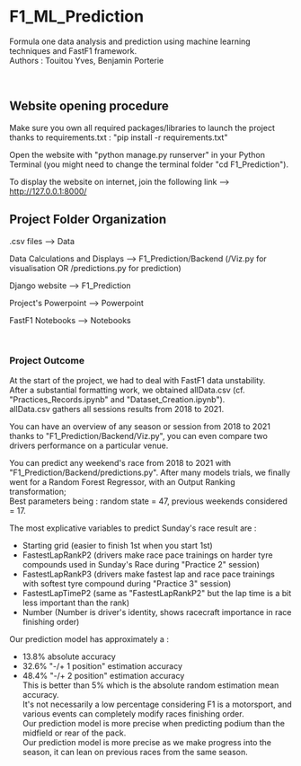 # F1_ML_Prediction
Formula one data analysis and prediction using machine learning techniques and FastF1 framework.  
Authors : Touitou Yves, Benjamin Porterie

<br/>

## Website opening procedure
Make sure you own all required packages/libraries to launch the project thanks to requirements.txt : "pip install -r requirements.txt"

Open the website with "python manage.py runserver" in your Python Terminal (you might need to change the terminal folder "cd F1_Prediction").

To display the website on internet, join the following link --> http://127.0.0.1:8000/

## Project Folder Organization
.csv files --> Data

Data Calculations and Displays --> F1_Prediction/Backend (/Viz.py for visualisation OR /predictions.py for prediction)

Django website --> F1_Prediction

Project's Powerpoint --> Powerpoint

FastF1 Notebooks --> Notebooks  

<br/>

### Project Outcome

At the start of the project, we had to deal with FastF1 data unstability.  
After a substantial formatting work, we obtained allData.csv (cf. "Practices_Records.ipynb" and "Dataset_Creation.ipynb").  
allData.csv gathers all sessions results from 2018 to 2021.


You can have an overview of any season or session from 2018 to 2021 thanks to "F1_Prediction/Backend/Viz.py", you can even compare two drivers performance on a particular venue.


You can predict any weekend's race from 2018 to 2021 with "F1_Prediction/Backend/predictions.py". After many models trials, we finally went for a Random Forest Regressor, with an Output Ranking transformation;  
Best parameters being : random state = 47, previous weekends considered = 17.

The most explicative variables to predict Sunday's race result are :
- Starting grid (easier to finish 1st when you start 1st)  
- FastestLapRankP2 (drivers make race pace trainings on harder tyre compounds used in Sunday's Race during "Practice 2" session)  
- FastestLapRankP3 (drivers make fastest lap and race pace trainings with softest tyre compound during "Practice 3" session)  
- FastestLapTimeP2 (same as "FastestLapRankP2" but the lap time is a bit less important than the rank)  
- Number (Number is driver's identity, shows racecraft importance in race finishing order)

Our prediction model has approximately a :
- 13.8% absolute accuracy
- 32.6% "-/+ 1 position" estimation accuracy
- 48.4% "-/+ 2 position" estimation accuracy  
This is better than 5% which is the absolute random estimation mean accuracy.  
It's not necessarily a low percentage considering F1 is a motorsport, and various events can completely modify races finishing order.  
Our prediction model is more precise when predicting podium than the midfield or rear of the pack.  
Our prediction model is more precise as we make progress into the season, it can lean on previous races from the same season.
